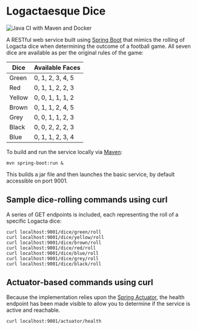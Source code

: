 # Logactaesque Dice

![Java CI with Maven and Docker](https://github.com/logactaesque/dice-roller/workflows/Java%20CI%20with%20Maven%20and%20Docker/badge.svg?branch=master&event=push)

A RESTful web service built using [Spring Boot](https://spring.io/projects/spring-boot) that mimics the rolling of Logacta dice when determining the outcome of a football game.
All seven dice are available as per the original rules of the game:

| Dice  | Available Faces  |
|-------|------------------|
|Green  | 0, 1, 2, 3, 4, 5 |
|Red    | 0, 1, 1, 2, 2, 3 |
|Yellow | 0, 0, 1, 1, 1, 2 |
|Brown  | 0, 1, 1, 2, 4, 5 |
|Grey   | 0, 0, 1, 1, 2, 3 |
|Black  | 0, 0, 2, 2, 2, 3 |
|Blue   | 0, 1, 1, 2, 3, 4 |

To build and run the service locally via [Maven](https://maven.apache.org/):

    mvn spring-boot:run &

This builds a jar file and then launches the basic service, by default accessible on port 9001.
## Sample dice-rolling commands using curl
A series of GET endpoints is included, each representing the roll of a specific Logacta dice:

    curl localhost:9001/dice/green/roll
    curl localhost:9001/dice/yellow/roll
    curl localhost:9001/dice/brown/roll
    curl localhost:9001/dice/red/roll
    curl localhost:9001/dice/blue/roll
    curl localhost:9001/dice/grey/roll
    curl localhost:9001/dice/black/roll

## Actuator-based commands using curl
Because the implementation relies upon the [Spring Actuator](https://github.com/spring-projects/spring-boot/tree/master/spring-boot-project/spring-boot-actuator), the health endpoint has 
been made visible to allow you to determine if the service is active and reachable.

    curl localhost:9001/actuator/health
